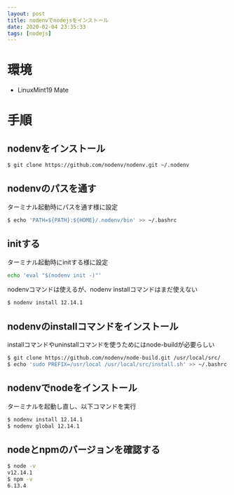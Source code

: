 ```yaml
---
layout: post
title: nodenvでnodejsをインストール
date: 2020-02-04 23:35:33
tags: [nodejs]
---
```


# 環境

- LinuxMint19 Mate

# 手順

## nodenvをインストール

```bash
$ git clone https://github.com/nodenv/nodenv.git ~/.nodenv
```

## nodenvのパスを通す

ターミナル起動時にパスを通す様に設定

```bash
$ echo 'PATH=${PATH}:${HOME}/.nodenv/bin' >> ~/.bashrc
```

## initする

ターミナル起動時にinitする様に設定

```bash
echo 'eval "$(nodenv init -)"'
```

nodenvコマンドは使えるが、nodenv installコマンドはまだ使えない

```bash
$ nodenv install 12.14.1
```

## nodenvのinstallコマンドをインストール

installコマンドやuninstallコマンドを使うためにはnode-buildが必要らしい

```bash
$ git clone https://github.com/nodenv/node-build.git /usr/local/src/
$ echo 'sudo PREFIX=/usr/local /usr/local/src/install.sh' >> ~/.bashrc
```

## nodenvでnodeをインストール

ターミナルを起動し直し、以下コマンドを実行

```bash
$ nodenv install 12.14.1
$ nodenv global 12.14.1
```

## nodeとnpmのバージョンを確認する

```bash
$ node -v
v12.14.1
$ npm -v
6.13.4
```
